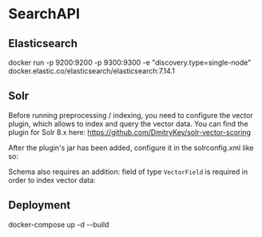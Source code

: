 # SearchAPI

## Elasticsearch

docker run -p 9200:9200 -p 9300:9300 -e "discovery.type=single-node" docker.elastic.co/elasticsearch/elasticsearch:7.14.1

## Solr
Before running preprocessing / indexing, you need to configure the vector plugin, which allows to index and query the vector data.
You can find the plugin for Solr 8.x here: https://github.com/DmitryKey/solr-vector-scoring

After the plugin's jar has been added, configure it in the solrconfig.xml like so:
    <queryParser name="vp" class="com.github.saaay71.solr.VectorQParserPlugin" />

Schema also requires an addition: field of type `VectorField` is required in order to index vector data:
    <field name="vector" type="VectorField" indexed="true" termOffsets="true" stored="true" termPositions="true" termVectors="true" multiValued="true"/>

## Deployment

docker-compose up -d --build

